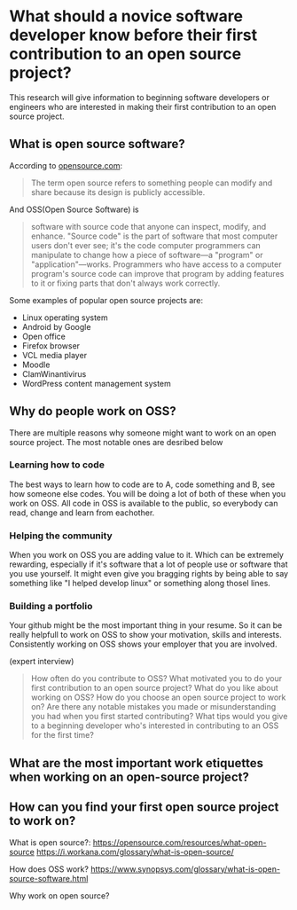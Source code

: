 # What should a novice software developer know before their first contribution to an open source project?
This research will give information to beginning software developers or engineers who are interested in making their first contribution to an open source project. 
## What is open source software?
According to [opensource.com](https://opensource.com/resources/what-open-source):
> The term open source refers to something people can modify and share because its design is publicly accessible.

And OSS(Open Source Software) is
> software with source code that anyone can inspect, modify, and enhance.
"Source code" is the part of software that most computer users don't ever see; it's the code computer programmers can manipulate to change how a piece of software—a "program" or "application"—works. Programmers who have access to a computer program's source code can improve that program by adding features to it or fixing parts that don't always work correctly.

Some examples of popular open source projects are:
- Linux operating system
- Android by Google
- Open office
- Firefox browser
- VCL media player
- Moodle
- ClamWinantivirus
- WordPress content management system

## Why do people work on OSS?
There are multiple reasons why someone might want to work on an open source project. The most notable ones are desribed below

### Learning how to code
The best ways to learn how to code are to A, code something and B, see how someone else codes. You will be doing a lot of both of these when you work on OSS. All code in OSS is available to the public, so everybody can read, change and learn from eachother.

### Helping the community
When you work on OSS you are adding value to it. Which can be extremely rewarding, especially if it's software that a lot of people use or software that you use yourself. It might even give you bragging rights by being able to say something like "I helped develop linux" or something along thosel lines. 

### Building a portfolio
Your github might be the most important thing in your resume. So it can be really helpfull to work on OSS to show your motivation, skills and interests. Consistently working on OSS shows your employer that you are involved.

(expert interview)
> How often do you contribute to OSS?
> What motivated you to do your first contribution to an open source project?
> What do you like about working on OSS?
> How do you choose an open source project to work on?
> Are there any notable mistakes you made or misunderstanding you had when you first started contributing?
> What tips would you give to a beginning developer who's interested in contributing to an OSS for the first time?

## What are the most important work etiquettes when working on an open-source project?
## How can you find your first open source project to work on?

What is open source?:
https://opensource.com/resources/what-open-source
https://i.workana.com/glossary/what-is-open-source/

How does OSS work?
https://www.synopsys.com/glossary/what-is-open-source-software.html

Why work on open source?
